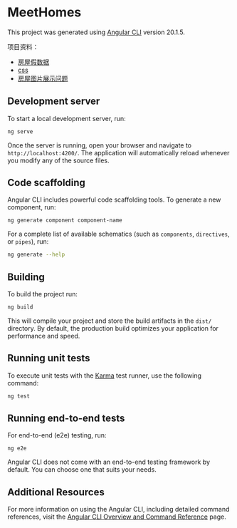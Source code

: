 # MeetHomes

This project was generated using [Angular CLI](https://github.com/angular/angular-cli) version 20.1.5.

项目资料：

+ [房屋假数据](https://gist.github.com/MarkTechson/efe8a9d4727ef33949b78812e66db082)
+ [css](https://gist.github.com/MarkTechson/fa601fdc856d26b3bfa5030dae147f00)
+ [房屋图片展示问题](https://github.com/angular/angular/issues/52794)

## Development server

To start a local development server, run:

```bash
ng serve
```

Once the server is running, open your browser and navigate to `http://localhost:4200/`. The application will automatically reload whenever you modify any of the source files.

## Code scaffolding

Angular CLI includes powerful code scaffolding tools. To generate a new component, run:

```bash
ng generate component component-name
```

For a complete list of available schematics (such as `components`, `directives`, or `pipes`), run:

```bash
ng generate --help
```

## Building

To build the project run:

```bash
ng build
```

This will compile your project and store the build artifacts in the `dist/` directory. By default, the production build optimizes your application for performance and speed.

## Running unit tests

To execute unit tests with the [Karma](https://karma-runner.github.io) test runner, use the following command:

```bash
ng test
```

## Running end-to-end tests

For end-to-end (e2e) testing, run:

```bash
ng e2e
```

Angular CLI does not come with an end-to-end testing framework by default. You can choose one that suits your needs.

## Additional Resources

For more information on using the Angular CLI, including detailed command references, visit the [Angular CLI Overview and Command Reference](https://angular.dev/tools/cli) page.
